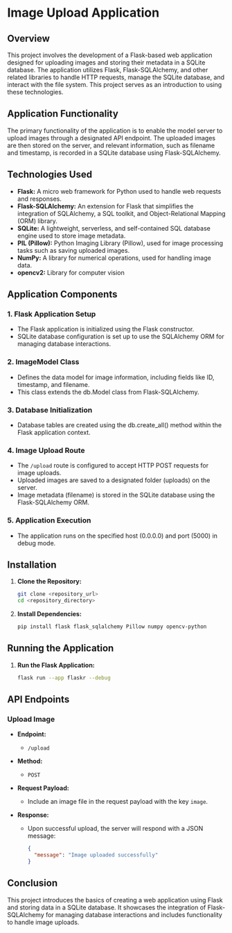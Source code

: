 # Image Upload Application

## Overview

This project involves the development of a Flask-based web application designed for uploading images and storing their metadata in a SQLite database. The application utilizes Flask, Flask-SQLAlchemy, and other related libraries to handle HTTP requests, manage the SQLite database, and interact with the file system. This project serves as an introduction to using these technologies.

## Application Functionality

The primary functionality of the application is to enable the model server to upload images through a designated API endpoint. The uploaded images are then stored on the server, and relevant information, such as filename and timestamp, is recorded in a SQLite database using Flask-SQLAlchemy.

## Technologies Used

- **Flask:** A micro web framework for Python used to handle web requests and responses.
- **Flask-SQLAlchemy:** An extension for Flask that simplifies the integration of SQLAlchemy, a SQL toolkit, and Object-Relational Mapping (ORM) library.
- **SQLite:** A lightweight, serverless, and self-contained SQL database engine used to store image metadata.
- **PIL (Pillow):** Python Imaging Library (Pillow), used for image processing tasks such as saving uploaded images.
- **NumPy:** A library for numerical operations, used for handling image data.
- **opencv2:** Library for computer vision

## Application Components

### 1. Flask Application Setup

- The Flask application is initialized using the Flask constructor.
- SQLite database configuration is set up to use the SQLAlchemy ORM for managing database interactions.

### 2. ImageModel Class

- Defines the data model for image information, including fields like ID, timestamp, and filename.
- This class extends the db.Model class from Flask-SQLAlchemy.

### 3. Database Initialization

- Database tables are created using the db.create_all() method within the Flask application context.

### 4. Image Upload Route

- The `/upload` route is configured to accept HTTP POST requests for image uploads.
- Uploaded images are saved to a designated folder (uploads) on the server.
- Image metadata (filename) is stored in the SQLite database using the Flask-SQLAlchemy ORM.

### 5. Application Execution

- The application runs on the specified host (0.0.0.0) and port (5000) in debug mode.



## Installation

1. **Clone the Repository:**
   ```bash
   git clone <repository_url>
   cd <repository_directory>
   ```

2. **Install Dependencies:**
   ```bash
   pip install flask flask_sqlalchemy Pillow numpy opencv-python
   ```

## Running the Application

1. **Run the Flask Application:**
   ```bash
   flask run --app flaskr --debug

   ```
## API Endpoints

### Upload Image

- **Endpoint:**
  - `/upload`

- **Method:**
  - `POST`

- **Request Payload:**
  - Include an image file in the request payload with the key `image`.

- **Response:**
  - Upon successful upload, the server will respond with a JSON message:
    ```json
    {
      "message": "Image uploaded successfully"
    }
    ```

## Conclusion

This project introduces the basics of creating a web application using Flask and storing data in a SQLite database. It showcases the integration of Flask-SQLAlchemy for managing database interactions and includes functionality to handle image uploads. 
